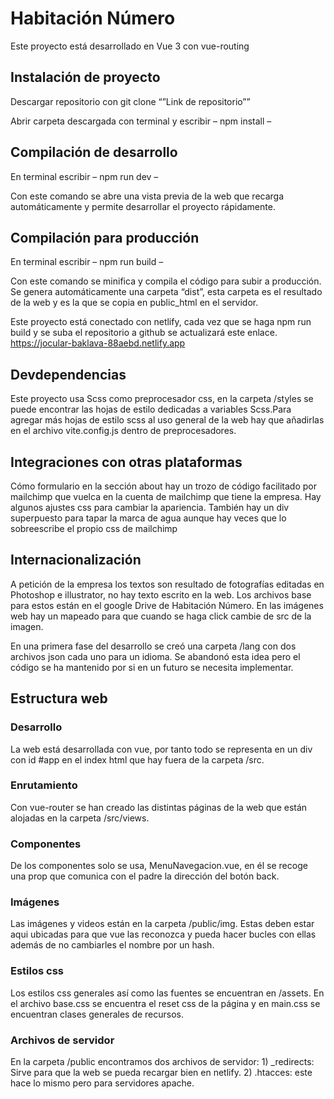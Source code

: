 # Habitación Número 

Este proyecto está desarrollado en Vue 3 con vue-routing

## Instalación de proyecto

Descargar repositorio con git clone “”Link de repositorio””

Abrir carpeta descargada con terminal y escribir –   npm install   –

## Compilación de desarrollo

En terminal escribir –  npm run dev  –

Con este comando se abre una vista previa de la web que recarga automáticamente y  permite desarrollar el proyecto rápidamente.

## Compilación para producción

En terminal escribir – npm run build   –

Con este comando se minifica y compila el código para subir a producción. Se genera automáticamente una carpeta “dist”, esta carpeta es el resultado de la web y es la que se copia en public_html en el servidor. 

Este proyecto está conectado con netlify, cada vez que se haga npm run build y se suba el repositorio a github se actualizará este enlace.  https://jocular-baklava-88aebd.netlify.app

## Devdependencias

Este proyecto usa Scss como preprocesador css, en la carpeta /styles se puede encontrar las hojas de estilo dedicadas a variables Scss.Para agregar más hojas de estilo scss al uso general de la web hay que añadirlas en el archivo vite.config.js dentro de preprocesadores.

## Integraciones con otras plataformas

Cómo formulario en la sección about hay un trozo de código facilitado por  mailchimp que vuelca en la cuenta de mailchimp que tiene la empresa. Hay algunos ajustes css para cambiar la apariencia. También hay un div superpuesto para tapar la marca de agua aunque hay veces que lo sobreescribe el propio css de mailchimp

## Internacionalización

A petición de la empresa los textos son resultado de fotografías editadas en Photoshop e illustrator, no hay texto escrito en la web. Los archivos base para estos están en el google Drive de Habitación Número. En las imágenes web hay un mapeado para que cuando se haga click cambie de src de la imagen. 

En una primera fase del desarrollo se creó una carpeta /lang con dos archivos json cada uno para un idioma. Se abandonó esta idea pero el código se ha mantenido por si en un futuro se necesita implementar.

## Estructura web


### Desarrollo
La web está desarrollada con vue, por tanto todo se representa en un div con id #app en el index html que hay fuera de la carpeta /src.

### Enrutamiento
Con vue-router se han creado las distintas páginas de la web que están alojadas en la carpeta /src/views.

### Componentes
De los componentes solo se usa, MenuNavegacion.vue, en él se recoge una prop que comunica con el padre la dirección del botón back.

### Imágenes
Las imágenes y videos están en la carpeta /public/img. Estas deben estar aqui ubicadas para que vue las reconozca y pueda hacer bucles con ellas además de no cambiarles el nombre por un hash.

### Estilos css
Los estilos css generales así como las fuentes se encuentran en /assets. En el archivo base.css se encuentra el reset css de la página y en main.css se encuentran clases generales de recursos.

### Archivos de servidor 
En la carpeta /public encontramos dos archivos de servidor:  1) _redirects: Sirve para que la web se pueda recargar bien en netlify. 2) .htacces: este hace lo mismo pero para servidores apache. 
